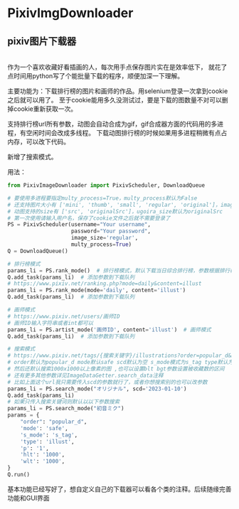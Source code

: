 ﻿# PixivImgDownloader

## pixiv图片下载器

<br>
作为一个喜欢收藏好看插画的人，每次用手点保存图片实在是效率低下，
就花了点时间用python写了个能批量下载的程序，顺便加深一下理解。

主要功能为：下载排行榜的图片和画师的作品。用selenium登录一次拿到cookie之后就可以用了。
至于cookie能用多久没测试过，要是下载的图数量不对可以删掉cookie重新获取一次。
<br/>

支持排行榜url所有参数，动图会自动合成为gif，gif合成器方面的代码用的多进程，有空闲时间会改成多线程。
下载动图排行榜的时候如果用多进程稍微有点占内存，可以改下代码。

新增了搜索模式。

用法：

```python
from PixivImageDownloader import PixivScheduler, DownloadQueue

# 要使用多进程要指定multy_process=True，multy_process默认为False
# 还支持图片大小有 ['mini', 'thumb', 'small', 'regular', 'original']，image_size默认为original
# 动图支持的size有 ['src', 'originalSrc']，ugoira_size默认为originalSrc
# 第一次使用请输入用户名，保存了cookie文件之后就不需要登录了
PS = PixivScheduler(username="Your username",
                    password="Your password",
                    image_size='regular',
                    multy_process=True)
Q = DownloadQueue()

# 排行榜模式
params_li = PS.rank_mode()  # 排行榜模式，默认下载当日综合排行榜，参数根据排行榜url输入就行了
Q.add_task(params_li)  # 添加参数到下载队列
# https://www.pixiv.net/ranking.php?mode=daily&content=illust
params_li = PS.rank_mode(mode='daily', content='illust')
Q.add_task(params_li)  # 添加参数到下载队列

# 画师模式
# https://www.pixiv.net/users/画师ID
# 画师ID输入字符串或者int都可以
params_li = PS.artist_mode('画师ID', content='illust')  # 画师模式
Q.add_task(params_li)  # 添加参数到下载队列

# 搜索模式
# https://www.pixiv.net/tags/{搜索关键字}/illustrations?order=popular_d&mode=safe&scd=2023-01-10&s_mode=s_tag&type=illust
# order默认为popular_d mode默认safe scd默认为空 s_mode模式为s_tag type默认为illust
# 然后还默认搜索1000x1000以上像素的图 ,也可以设置blt bgt参数设置被收藏数的区间
# 还有更多其他参数详见ImageDataGetter.search_data注释
# 比如上面这个url我只需要传入scd的参数就行了，或者你想搜索别的也可以改参数
params_li = PS.search_mode("オリジナル", scd='2023-01-10')
Q.add_task(params_li)
# 如果只传入搜索关键词则默认以以下参数搜索
params_li = PS.search_mode("初音ミク")
params = {
    "order": "popular_d",
    'mode': 'safe',
    's_mode': 's_tag',
    'type': 'illust',
    'p': '1',
    'hlt': '1000',
    'wlt': '1000',
}
Q.run()
```

基本功能已经写好了，想自定义自己的下载器可以看各个类的注释。后续随缘完善功能和GUI界面


